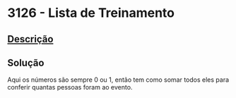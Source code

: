 # 3126 - Lista de Treinamento

## [Descrição](https://www.beecrowd.com.br/judge/pt/problems/view/3126)

## Solução

Aqui os números são sempre $0$ ou $1$, então tem como somar todos eles para conferir quantas pessoas foram ao evento.